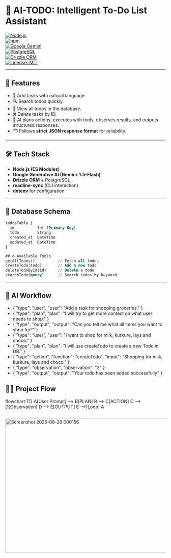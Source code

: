 # 🧠 AI-TODO: Intelligent To-Do List Assistant  

[![Node.js](https://img.shields.io/badge/Node.js-18+-green?logo=node.js)](https://nodejs.org/)  
[![npm](https://img.shields.io/badge/npm-v10+-red?logo=npm)](https://www.npmjs.com/)  
[![Google Gemini](https://img.shields.io/badge/Google-Gemini-blue?logo=google)](https://ai.google.dev/)  
[![PostgreSQL](https://img.shields.io/badge/PostgreSQL-DB-blue?logo=postgresql)](https://www.postgresql.org/)  
[![Drizzle ORM](https://img.shields.io/badge/Drizzle-ORM-orange)](https://orm.drizzle.team/)  
[![License: MIT](https://img.shields.io/badge/License-MIT-yellow.svg)](LICENSE)  

---

## 🚀 Features  
- 📌 Add tasks with natural language.  
- 🔍 Search todos quickly.  
- 📂 View all todos in the database.  
- ❌ Delete tasks by ID.  
- 🧠 AI plans actions, executes with tools, observes results, and outputs structured responses.  
- 🗂️ Follows **strict JSON response format** for reliability.  

---

## 🛠️ Tech Stack  
- **Node.js (ES Modules)**  
- **Google Generative AI (Gemini-1.5-Flash)**  
- **Drizzle ORM** + PostgreSQL  
- **readline-sync** (CLI interaction)  
- **dotenv** for configuration  

---

## 📂 Database Schema  

```sql
todosTable {
  id          Int (Primary Key)
  todo        String
  created_at  DateTime
  updated_at  DateTime
}

## ⚙️ Available Tools
getAllTodos()          // Fetch all todos
createTodo(todo)       // Add a new todo
deleteTodoById(id)     // Delete a todo
searchTodo(query)      // Search todos by keyword
```
---

## 📖 AI Workflow
- { "type": "user", "user": "Add a task for shopping groceries." }
- { "type": "plan", "plan": "I will try to get more context on what user needs to shop." }
- { "type": "output", "output": "Can you tell me what all items you want to shop for?" }
- { "type": "user", "user": "I want to shop for milk, kurkure, lays and choco." }
- { "type": "plan", "plan": "I will use createTodo to create a new Todo in DB." }
- { "type": "action", "function": "createTodo", "input": "Shopping for milk, kurkure, lays and choco." }
- { "type": "observation", "observation": "2" }
- { "type": "output", "output": "Your todo has been added successfully" }


## 🧑‍💻 Project Flow
flowchart TD
    A[User Prompt] --> B[PLAN]
    B --> C[ACTION]
    C --> D[Observation]
    D --> E[OUTPUT]
    E -->|Loop| A

##
<img width="1364" height="421" alt="Screenshot 2025-08-28 000156" src="https://github.com/user-attachments/assets/d5e8c4c7-e8eb-462e-a60f-3f777b1959e0" />

